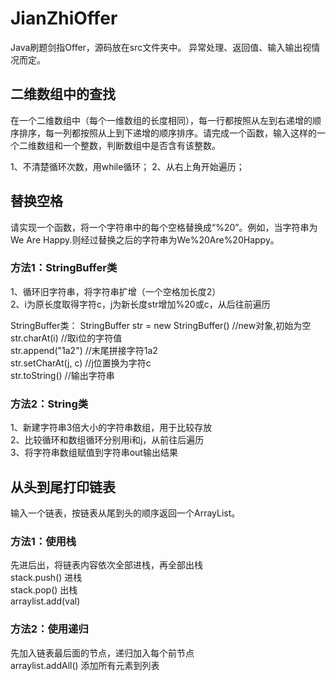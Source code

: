 # JianZhiOffer
Java刷题剑指Offer，源码放在src文件夹中。
异常处理、返回值、输入输出视情况而定。

## 二维数组中的查找
在一个二维数组中（每个一维数组的长度相同），每一行都按照从左到右递增的顺序排序，每一列都按照从上到下递增的顺序排序。请完成一个函数，输入这样的一个二维数组和一个整数，判断数组中是否含有该整数。

1、不清楚循环次数，用while循环；
2、从右上角开始遍历；

## 替换空格
请实现一个函数，将一个字符串中的每个空格替换成“%20”。例如，当字符串为We Are Happy.则经过替换之后的字符串为We%20Are%20Happy。

### 方法1：StringBuffer类  
1、循环旧字符串，将字符串扩增（一个空格加长度2）   
2、i为原长度取得字符c，j为新长度str增加%20或c，从后往前遍历

StringBuffer类：
StringBuffer str = new StringBuffer() //new对象,初始为空  
        str.charAt(i) //取i位的字符值  
        str.append("1a2") //末尾拼接字符1a2  
        str.setCharAt(j, c) //j位置换为字符c  
        str.toString() //输出字符串  
### 方法2：String类  
1、新建字符串3倍大小的字符串数组，用于比较存放  
2、比较循环和数组循环分别用i和j，从前往后遍历  
3、将字符串数组赋值到字符串out输出结果

## 从头到尾打印链表
输入一个链表，按链表从尾到头的顺序返回一个ArrayList。

### 方法1：使用栈
先进后出，将链表内容依次全部进栈，再全部出栈  
stack.push() 进栈  
stack.pop()  出栈  
arraylist.add(val)  
### 方法2：使用递归
先加入链表最后面的节点，递归加入每个前节点  
arraylist.addAll() 添加所有元素到列表
